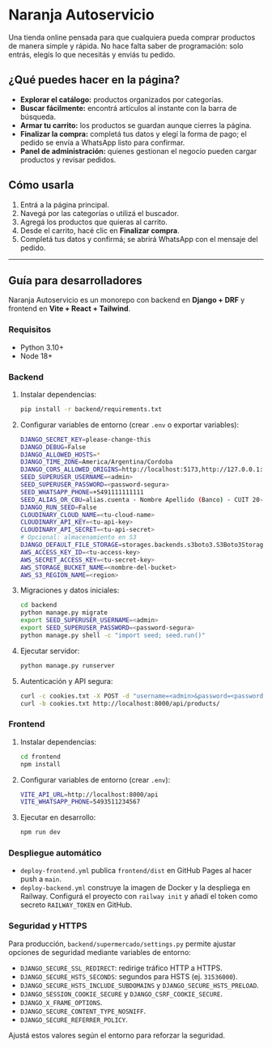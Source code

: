 # Naranja Autoservicio

Una tienda online pensada para que cualquiera pueda comprar productos de manera simple y rápida. 
No hace falta saber de programación: solo entrás, elegís lo que necesitás y enviás tu pedido.

## ¿Qué puedes hacer en la página?

- **Explorar el catálogo:** productos organizados por categorías.
- **Buscar fácilmente:** encontrá artículos al instante con la barra de búsqueda.
- **Armar tu carrito:** los productos se guardan aunque cierres la página.
- **Finalizar la compra:** completá tus datos y elegí la forma de pago; el pedido se envía a WhatsApp listo para confirmar.
- **Panel de administración:** quienes gestionan el negocio pueden cargar productos y revisar pedidos.

## Cómo usarla

1. Entrá a la página principal.
2. Navegá por las categorías o utilizá el buscador.
3. Agregá los productos que quieras al carrito.
4. Desde el carrito, hacé clic en **Finalizar compra**.
5. Completá tus datos y confirmá; se abrirá WhatsApp con el mensaje del pedido.

---

## Guía para desarrolladores

Naranja Autoservicio es un monorepo con backend en **Django + DRF** y frontend en **Vite + React + Tailwind**.

### Requisitos

- Python 3.10+
- Node 18+

### Backend

1. Instalar dependencias:
   ```bash
   pip install -r backend/requirements.txt
   ```
2. Configurar variables de entorno (crear `.env` o exportar variables):
   ```bash
   DJANGO_SECRET_KEY=please-change-this
   DJANGO_DEBUG=False
   DJANGO_ALLOWED_HOSTS=*
   DJANGO_TIME_ZONE=America/Argentina/Cordoba
   DJANGO_CORS_ALLOWED_ORIGINS=http://localhost:5173,http://127.0.0.1:5173
   SEED_SUPERUSER_USERNAME=<admin>
   SEED_SUPERUSER_PASSWORD=<password-segura>
   SEED_WHATSAPP_PHONE=+5491111111111
   SEED_ALIAS_OR_CBU=alias.cuenta - Nombre Apellido (Banco) - CUIT 20-00000000-0
   DJANGO_RUN_SEED=False
   CLOUDINARY_CLOUD_NAME=<tu-cloud-name>
   CLOUDINARY_API_KEY=<tu-api-key>
   CLOUDINARY_API_SECRET=<tu-api-secret>
   # Opcional: almacenamiento en S3
   DJANGO_DEFAULT_FILE_STORAGE=storages.backends.s3boto3.S3Boto3Storage
   AWS_ACCESS_KEY_ID=<tu-access-key>
   AWS_SECRET_ACCESS_KEY=<tu-secret-key>
   AWS_STORAGE_BUCKET_NAME=<nombre-del-bucket>
   AWS_S3_REGION_NAME=<region>
   ```
3. Migraciones y datos iniciales:
   ```bash
   cd backend
   python manage.py migrate
   export SEED_SUPERUSER_USERNAME=<admin>
   export SEED_SUPERUSER_PASSWORD=<password-segura>
   python manage.py shell -c "import seed; seed.run()"
   ```
4. Ejecutar servidor:
   ```bash
   python manage.py runserver
   ```
5. Autenticación y API segura:
   ```bash
   curl -c cookies.txt -X POST -d "username=<admin>&password=<password>" http://localhost:8000/api-auth/login/
   curl -b cookies.txt http://localhost:8000/api/products/
   ```

### Frontend

1. Instalar dependencias:
   ```bash
   cd frontend
   npm install
   ```
2. Configurar variables de entorno (crear `.env`):
   ```bash
   VITE_API_URL=http://localhost:8000/api
   VITE_WHATSAPP_PHONE=5493511234567
   ```
3. Ejecutar en desarrollo:
   ```bash
   npm run dev
   ```

### Despliegue automático

- `deploy-frontend.yml` publica `frontend/dist` en GitHub Pages al hacer push a `main`.
- `deploy-backend.yml` construye la imagen de Docker y la despliega en Railway. Configurá el proyecto con `railway init` y añadí el token como secreto `RAILWAY_TOKEN` en GitHub.

### Seguridad y HTTPS

Para producción, `backend/supermercado/settings.py` permite ajustar opciones de seguridad mediante variables de entorno:

- `DJANGO_SECURE_SSL_REDIRECT`: redirige tráfico HTTP a HTTPS.
- `DJANGO_SECURE_HSTS_SECONDS`: segundos para HSTS (ej. `31536000`).
- `DJANGO_SECURE_HSTS_INCLUDE_SUBDOMAINS` y `DJANGO_SECURE_HSTS_PRELOAD`.
- `DJANGO_SESSION_COOKIE_SECURE` y `DJANGO_CSRF_COOKIE_SECURE`.
- `DJANGO_X_FRAME_OPTIONS`.
- `DJANGO_SECURE_CONTENT_TYPE_NOSNIFF`.
- `DJANGO_SECURE_REFERRER_POLICY`.

Ajustá estos valores según el entorno para reforzar la seguridad.
